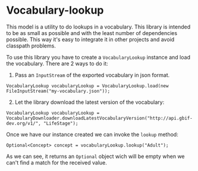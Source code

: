 # Vocabulary-lookup
This model is a utility to do lookups in a vocabulary. This library is intended to be as small as possible and 
with the least number of dependencies possible. This way it's easy to integrate it in other projects 
and avoid classpath problems.

To use this library you have to create a `VocabularyLookup` instance and load the vocabulary. There are 2 ways to do it:
1. Pass an `InputStream` of the exported vocabulary in json format.
```
VocabularyLookup vocabularyLookup = VocabularyLookup.load(new FileInputStream("my-vocabulary.json"));
```
2. Let the library download the latest version of the vocabulary:
```
VocabularyLookup vocabularyLookup = VocabularyDownloader.downloadLatestVocabularyVersion("http://api.gbif-dev.org/v1/", "LifeStage");
```

Once we have our instance created we can invoke the `lookup` method:
```
Optional<Concept> concept = vocabularyLookup.lookup("Adult");
```
As we can see, it returns an `Optional` object wich will be empty when we can't find a match for the received value.